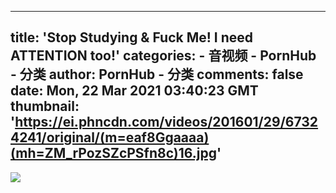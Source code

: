 
---
title: 'Stop Studying & Fuck Me! I need ATTENTION too!'
categories: 
    - 音视频
    - PornHub - 分类
author: PornHub - 分类
comments: false
date: Mon, 22 Mar 2021 03:40:23 GMT
thumbnail: 'https://ei.phncdn.com/videos/201601/29/67324241/original/(m=eaf8Ggaaaa)(mh=ZM_rPozSZcPSfn8c)16.jpg'
---

<div>   
<img src="https://ei.phncdn.com/videos/201601/29/67324241/original/(m=eaf8Ggaaaa)(mh=ZM_rPozSZcPSfn8c)16.jpg" referrerpolicy="no-referrer">  
</div>
            
